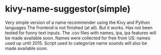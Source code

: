 # kivy-name-suggestor(simple)
Very simple version of a name recommender using the Kivy and Python languages 
The frontend is not finished (at all). But it works. Has not been tested for funny text inputs. 
The .csv files with names, ipa, ipa features will be made available soon. 
Names were collected for free from US: names used up until 2015. 
Script used to categorize name sounds will also be made available soon.

